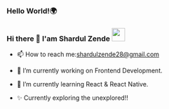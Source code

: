 ### Hello World!🌍 
### Hi there 👋 I'am Shardul Zende <img src="https://user-images.githubusercontent.com/76963813/154784793-59f91608-d60c-4e85-b3d2-86482645b272.gif" width="30" height="30">

- 📫 How to reach me:shardulzende28@gmail.com



- 🔭 I’m currently working on Frontend Development.
- 🌱 I’m currently learning React & React Native.
- ✨ Currently exploring the unexplored!!


